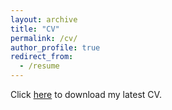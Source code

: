 ```yaml
---
layout: archive
title: "CV"
permalink: /cv/
author_profile: true
redirect_from:
  - /resume
---
```


Click [here](/files/sm_cv.pdf) to download my latest CV.